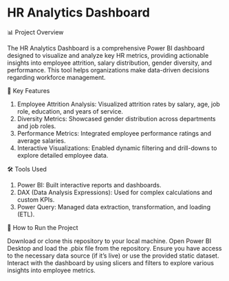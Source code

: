 # HR Analytics Dashboard


📊 Project Overview

The HR Analytics Dashboard is a comprehensive Power BI dashboard designed to visualize and analyze key HR metrics, providing actionable insights into employee attrition, salary distribution, gender diversity, and performance. This tool helps organizations make data-driven decisions regarding workforce management.


🔑 Key Features


1. Employee Attrition Analysis: Visualized attrition rates by salary, age, job role, education, and years of service.
2. Diversity Metrics: Showcased gender distribution across departments and job roles.
3. Performance Metrics: Integrated employee performance ratings and average salaries.
4. Interactive Visualizations: Enabled dynamic filtering and drill-downs to explore detailed employee data.




🛠 Tools Used


1. Power BI: Built interactive reports and dashboards.
2. DAX (Data Analysis Expressions): Used for complex calculations and custom KPIs.
3. Power Query: Managed data extraction, transformation, and loading (ETL).



🚀 How to Run the Project


Download or clone this repository to your local machine.
Open Power BI Desktop and load the .pbix file from the repository.
Ensure you have access to the necessary data source (if it’s live) or use the provided static dataset.
Interact with the dashboard by using slicers and filters to explore various insights into employee metrics.

